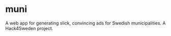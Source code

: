 # muni
A web app for generating slick, convincing ads for Swedish municipalities. A Hack4Sweden project.
